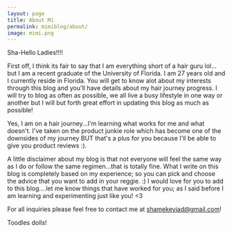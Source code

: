 ```yaml
---
layout: page
title: About Mi
permalink: mimiblog/about/
image: mimi.png
---
```

Sha-Hello Ladies!!!!

First off, I think its fair to say that I am everything short of a hair guru lol... but I am a recent graduate of the University of Florida. I am 27 years old and I currently reside in Florida. You will get to know alot about my interests through this blog and you'll have details about my hair journey progress. I will try to blog as often as possible, we all live a busy lifestyle in one way or another but I will but forth great effort in updating this blog as much as possible! 

Yes, I am on a hair journey...I'm learning what works for me and what doesn't. I've taken on the product junkie role which has become one of the downsides of my journey BUT that's a plus for you because I'll be able to give you product reviews :).

A little disclaimer about my blog is that not everyone will feel the same way as I do or follow the same regimen...that is totally fine. What I write on this blog is completely based on my experience; so you can pick and choose the advice that you want to add in your reggie. :) I would love for you to add to this blog....let me know things that have worked for you; as I said before I am learning and experimenting just like you! <3

For all inquiries please feel free to contact me at shamekeyiad@gmail.com!

Toodles dolls!
